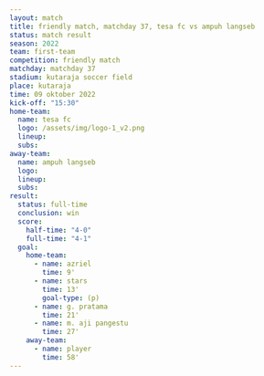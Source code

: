 ```yaml
---
layout: match
title: friendly match, matchday 37, tesa fc vs ampuh langseb
status: match result
season: 2022
team: first-team
competition: friendly match
matchday: matchday 37
stadium: kutaraja soccer field
place: kutaraja
time: 09 oktober 2022
kick-off: "15:30"
home-team:
  name: tesa fc
  logo: /assets/img/logo-1_v2.png
  lineup:
  subs:
away-team:
  name: ampuh langseb
  logo:
  lineup:
  subs:
result:
  status: full-time
  conclusion: win
  score:
    half-time: "4-0"
    full-time: "4-1"
  goal:
    home-team:
      - name: azriel
        time: 9'
      - name: stars
        time: 13'
        goal-type: (p)
      - name: g. pratama
        time: 21'
      - name: m. aji pangestu
        time: 27'
    away-team:
      - name: player
        time: 58'
---
```

